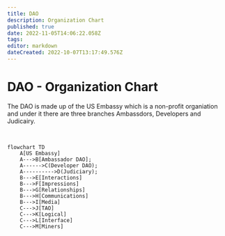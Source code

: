 ```yaml
---
title: DAO
description: Organization Chart
published: true
date: 2022-11-05T14:06:22.058Z
tags: 
editor: markdown
dateCreated: 2022-10-07T13:17:49.576Z
---
```


# DAO - Organization Chart
The DAO is made up of the US Embassy which is a non-profit organiation and under it there are three branches Ambassdors, Developers and Judicairy. 

&nbsp;

```mermaid
flowchart TD
    A[US Embassy]
    A--->B[Ambassador DAO];
    A------>C(Developer DAO);
    A---------->D(Judiciary);
    B--->E[Interactions]
    B--->F[Impressions]
    B--->G[Relationships]
    B--->H[Communications]
    B--->I[Media]
    C--->J[TAO]
    C--->K[Logical]
    C--->L[Interface]
    C--->M[Miners]
```

